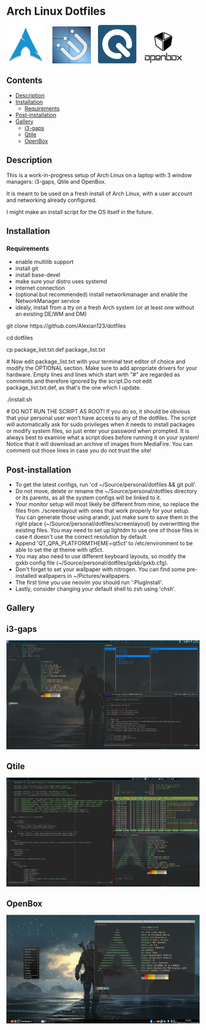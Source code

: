 # Arch Linux Dotfiles 

<a href="https://www.archlinux.org"><img src="/icons/arch.png" width="100"/></a> &nbsp;&nbsp;&nbsp; <a href="https://github.com/Airblader/i3"><img src="/icons/i3.png" width="100"/></a> &nbsp;&nbsp;&nbsp; <a href="http://www.qtile.org"><img src="/icons/qtile.png" width="100"/></a> &nbsp;&nbsp;&nbsp; <a href="http://openbox.org/wiki/Main_Page"><img src="/icons/openbox.jpg" width="100"/></a>

## Contents
  * [Description](#description)
  * [Installation](#installation)
      * [Requirements](#requirements)
  * [Post-installation](#post-installation)
  * [Gallery](#gallery)
      * [i3-gaps](#i3-gaps)
      * [Qtile](#qtile)
      * [OpenBox](#openbox)

## Description
<p>This is a work-in-progress setup of Arch Linux on a laptop with 3 window managers: i3-gaps, Qtile and OpenBox.</p>
<p>It is meant to be used on a fresh install of Arch Linux, with a user account and networking already configured.</p>
<p>I might make an install script for the OS itself in the future.</p>

## Installation
### Requirements
<ul>
 <li>enable multilib support</li>
 <li>install git</li>
 <li>install base-devel</li>
 <li>make sure your distro uses systemd</li>
 <li>internet connection</li>
 <li>(optional but recommended) install networkmanager and enable the NetworkManager service</li>
 <li>idealy, install from a tty on a fresh Arch system (or at least one without an existing DE/WM and DM)
</ul>

<p>git clone https://github.com/Alexian123/dotfiles</p>
<p>cd dotfiles</p>
<p>cp package_list.txt.def package_list.txt<p>
<p># Now edit package_list.txt with your terminal text editor of choice and modify the OPTIONAL section. Make sure to add apropriate drivers for your hardware. Empty lines and lines which start with "#" are regarded as comments and therefore ignored by the script.Do not edit package_list.txt.def, as that's the one which I update.</p>
<p>./install.sh</p>
<p># DO NOT RUN THE SCRIPT AS ROOT! If you do so, it should be obvious that your personal user won't have access to any of the dotfiles. The script will automatically ask for sudo privileges when it needs to install packages or modify system files, so just enter your password when prompted. It is always best to examine what a script does before running it on your system! Notice that it will download an archive of images from MediaFire. You can comment out those lines in case you do not trust the site!<p>

## Post-installation
<ul>
 <li>To get the latest configs, run 'cd  ~/Source/personal/dotfiles && git pull'.</li>
 <li>Do not move, delete or rename the ~/Source/personal/dotfiles directory or its parents, as all the system configs will be linked to it.</li>
 <li>Your monitor setup will most likely be different from mine, so replace the files from ./screenlayout with ones that work properly for your setup. You can generate those using arandr, just make sure to save them in the right place (~/Source/personal/dotfiles/screenlayout) by overwritting the existing files. You may need to set up lightdm to use one of those files in case it doesn't use the correct resolution by default.</li>
 <li>Append 'QT_QPA_PLATFORMTHEME=qt5ct' to /etc/environment to be able to set the qt theme with qt5ct.</li>
 <li>You may also need to use different keyboard layouts, so modify the gxkb config file (~/Source/personal/dotfiles/gxkb/gxkb.cfg).</li>
 <li>Don't forget to set your wallpaper with nitrogen. You can find some pre-installed wallpapers in ~/Pictures/wallpapers.</li>
 <li>The first time you use neovim you should run ':PlugInstall'.</li>
 <li>Lastly, consider changing your default shell to zsh using 'chsh'.</li>
</ul>

## Gallery

## i3-gaps
<img src="screenshots/i3.png">

## Qtile
<img src="screenshots/qtile.png">

## OpenBox
<img src="screenshots/openbox.png">
